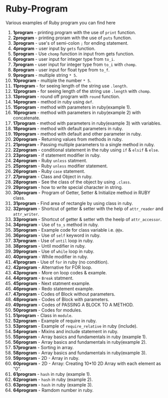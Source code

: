 # Ruby-Program
Various examples of Ruby program you can find here

1. **1program** - printing program with the use of `print` function.
2. **2program** - printing proram with the use of `puts` function.
3. **3program** - use's of semi-colon `;` for ending statement.
4. **4program** - user input by `gets` function.
5. **5program** - Use `chomp` function in input from gets function.
6. **6program** - user input for integer type from `to_i`.
7. **7program** - user input for integer type from `to_i` with `chomp`.
8. **8program** - user input for float type from `to_f`.
9. **9program** - multiple string `* 5`.
10. **10program** - multiple the number `* 5`.
11. **11program** - for seeing length of the string use `.length`.
12. **12program** - for seeing length of the string use `.length` with `chomp`.
13. **13program** - round off program with `round` function.
14. **14program** - method in ruby using `def`.
15. **15program** - method with parameters in ruby(example 1).
16. **16program** - method with parameters in ruby(example 2) with concatenate.
17. **17program** - method with parameters in ruby(example 3) with variables.
18. **18program** - method with default parameters in ruby.
19. **19program** - method with default and other parameter in ruby.
20. **20program** - Returning values from methods in ruby.
21. **21program** - Passing multiple parameters to a single method in ruby.
22. **22program** - conditional statement in the ruby using `if` & `elsif` & `else`.
23. **23program** - if statement modifier in ruby.
24. **24program** - Ruby `unless` statment.
25. **25program** - Ruby `unless` modifier statement.
26. **26program** - Ruby `case` statement.
27. **27program** - Class and Object in ruby.
28. **28program** - See the class of the object by using `.class`.
29. **29program** - how to write special character in string.
30. **30program** - Program of Getter, Setter & Initialize method in RUBY class.
31. **31program** - Find area of rectangle by using class in ruby.
32. **32program** - Shortcut of getter & setter with the help of `attr_reader` and `attr_writer`.
33. **33program** - Shortcut of getter & setter wth the heelp of `attr_accessor`.
34. **34program** - Use of `to_s` method in ruby.
35. **35program** - Example code for class variable i.e. `@@x`.
36. **36program** - Use of `self` keyword in ruby.
37. **37program** - Use of `until` loop in ruby.
38. **38program** - Until modifier in ruby.
39. **39program** - Use of `while` loop in ruby.
40. **40program** - While modifier in ruby.
41. **41program** - Use of `for` in ruby (no condition).
42. **42program** - Alternative for FOR loop.
43. **43program** - More on loop codes & example.
44. **44program** - `Break` statment.
45. **45program** - Next statment example.
46. **46program** - Redo statement example.
47. **47program** - Codes of Block without parameters.
48. **48program** - Codes of Block with parameters.
49. **49program** - Codes of PASSING A BLOCK TO A METHOD.
50. **50program** - Codes for modules.
51. **51program** - Class in `module`.
52. **52program** - Example of require in ruby.
53. **53program** - Example of `require_relative` in ruby (include).
54. **54program** - Mixins and include statement in ruby.
55. **55program** - Array basics and fundamentals in ruby (example 1).
56. **56program** - Array basics and fundamentals in ruby(example 2).
57. **57program** - Sorting in array.
58. **58program** - Array basics and fundamentals in ruby(example 3).
59. **59program** - 2D - Array in ruby.
60. **60program** - 2D - Array: Creating 10*10 2D Array with each element as "0".
61. **61program** - `hash` in ruby (example 1).
62. **62program** - `hash` in ruby (example 2).
63. **63program** - `hash` in ruby (example 3).
64. **64program** - Ramdom number in ruby.